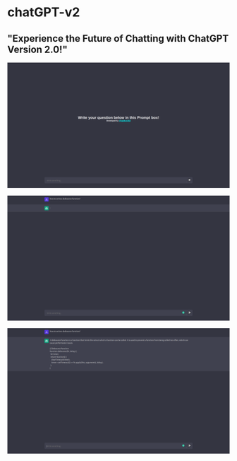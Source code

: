# chatGPT-v2

## "Experience the Future of Chatting with ChatGPT Version 2.0!"

![Screen-1](./client/assets/screen1.png "This is the landing screen")

![Screen-2](./client/assets/screen2.png "This is the loading screen for fetching data")

![Screen-3](./client/assets/screen3.png "After data Fetched!")
